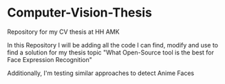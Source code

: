 # Computer-Vision-Thesis
Repository for my CV thesis at HH AMK

In this Repository I will be adding all the code I can find, modify and use to find a solution for my thesis topic "What Open-Source tool is the best for Face Expression Recognition"

Additionally, I'm testing similar approaches to detect Anime Faces
